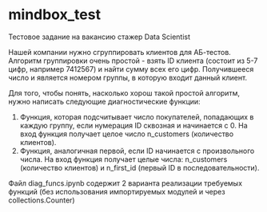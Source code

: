 # mindbox_test
Тестовое задание на вакансию стажер Data Scientist

Нашей компании нужно сгруппировать клиентов для АБ-тестов. Алгоритм группировки очень простой - взять ID клиента (состоит из 5-7 цифр, например 7412567) и найти сумму всех его цифр. Получившееся число и является номером группы, в которую входит данный клиент.

Для того, чтобы понять, насколько хорош такой простой алгоритм, нужно написать следующие диагностические функции:

1. Функция, которая подсчитывает число покупателей, попадающих в каждую группу, если нумерация ID сквозная и начинается с 0. На вход функция получает целое число n_customers (количество клиентов).
2. Функция, аналогичная первой, если ID начинается с произвольного числа. На вход функция получает целые числа: n_customers (количество клиентов) и n_first_id (первый ID в последовательности).

Файл diag_funcs.ipynb содержит 2 варианта реализации требуемых функций (без использования импортируемых модулей и через collections.Counter) 
